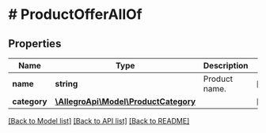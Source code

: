 # # ProductOfferAllOf

## Properties

Name | Type | Description | Notes
------------ | ------------- | ------------- | -------------
**name** | **string** | Product name. | [optional]
**category** | [**\AllegroApi\Model\ProductCategory**](ProductCategory.md) |  | [optional]

[[Back to Model list]](../../README.md#models) [[Back to API list]](../../README.md#endpoints) [[Back to README]](../../README.md)
